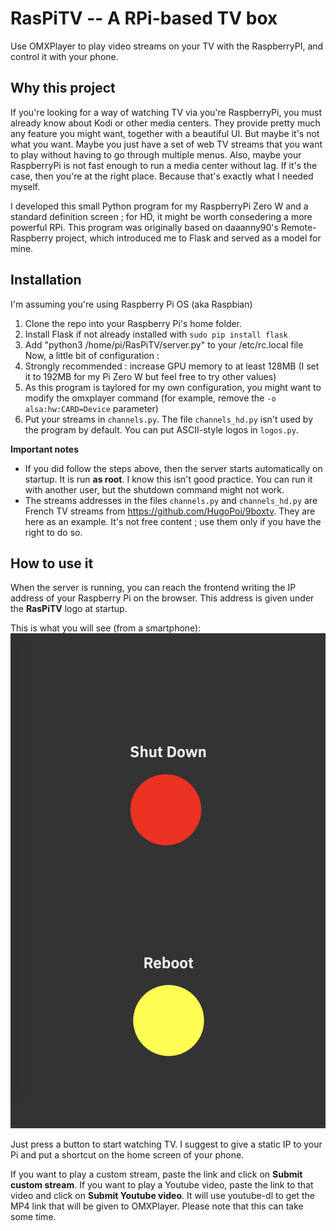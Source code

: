 # RasPiTV -- A RPi-based TV box #

Use OMXPlayer to play video streams on your TV with the RaspberryPI, and control it with your phone.

## Why this project ##
If you're looking for a way of watching TV via you're RaspberryPi, you must already know about Kodi or other media centers. They provide pretty much any feature you might want, together with a beautiful UI. But maybe it's not what you want. Maybe you just have a set of web TV streams that you want to play without having to go through multiple menus. Also, maybe your RaspberryPi is not fast enough to run a media center without lag.
If it's the case, then you're at the right place. Because that's exactly what I needed myself. 

I developed this small Python program for my RaspberryPi Zero W and a standard definition screen ; for HD, it might be worth consedering a more powerful RPi.
This program was originally based on daaanny90's Remote-Raspberry project, which introduced me to Flask and served as a model for mine.

## Installation ##
I'm assuming you're using Raspberry Pi OS (aka Raspbian)
1. Clone the repo into your Raspberry Pi's home folder.
2. Install Flask if not already installed with `sudo pip install flask`
3. Add "python3 /home/pi/RasPiTV/server.py" to your /etc/rc.local file
Now, a little bit of configuration :
4. Strongly recommended : increase GPU memory to at least 128MB (I set it to 192MB for my Pi Zero W but feel free to try other values)
5. As this program is taylored for my own configuration, you might want to modify the omxplayer command (for example, remove the `-o alsa:hw:CARD=Device` parameter)
6. Put your streams in `channels.py`. The file `channels_hd.py` isn't used by the program by default. You can put ASCII-style logos in `logos.py`.

**Important notes**
* If you did follow the steps above, then the server starts automatically on startup. It is run **as root**. I know this isn't good practice. You can run it with another user, but the shutdown command might not work.
* The streams addresses in the files `channels.py` and `channels_hd.py` are French TV streams from https://github.com/HugoPoi/9boxtv. They are here as an example. It's not free content ; use them only if you have the right to do so.

## How to use it ##
When the server is running, you can reach the frontend writing the IP address of your Raspberry Pi on the browser. This address is given under the __RasPiTV__ logo at startup.

This is what you will see (from a smartphone):
![RaspberryPi Remote Controller Screenshot](/screenshot/RaspberryPi_remote_screenshot.png "RaspberryPi Remote Controller")

Just press a button to start watching TV.
I suggest to give a static IP to your Pi and put a shortcut on the home screen of your phone.

If you want to play a custom stream, paste the link and click on __Submit custom stream__.
If you want to play a Youtube video, paste the link to that video and click on __Submit Youtube video__. It will use youtube-dl to get the MP4 link that will be given to OMXPlayer. Please note that this can take some time.

